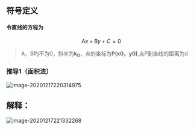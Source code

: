 ## 符号定义

#### 令**直线的方程**为  

$$
Ax+By+C=0
$$

> A，B均不为0，斜率为**k<sub>0</sub>**，点的坐标为**P(x0，y0)**,点P到直线的距离为d

### 推导1（面积法）

![image-20201217220314975](https://pic.downk.cc/item/5fdc01833ffa7d37b3120707.png)

## 解释：

![image-20201217221332268](https://pic.downk.cc/item/5fdbff053ffa7d37b3106709.png)